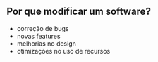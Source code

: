 ## Por que modificar um software?

- correção de bugs
- novas features
- melhorias no design
- otimizações no uso de recursos
